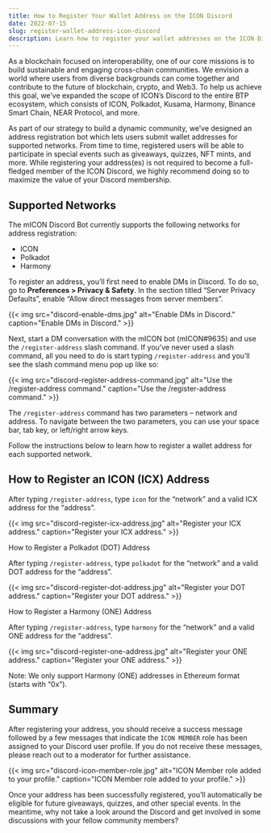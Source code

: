 ```yaml
---
title: How to Register Your Wallet Address on the ICON Discord
date: 2022-07-15
slug: register-wallet-address-icon-discord
description: Learn how to register your wallet addresses on the ICON Discord to participate in giveaways and other special events.
---
```


As a blockchain focused on interoperability, one of our core missions is to build sustainable and engaging cross-chain communities. We envision a world where users from diverse backgrounds can come together and contribute to the future of blockchain, crypto, and Web3. To help us achieve this goal, we’ve expanded the scope of ICON’s Discord to the entire BTP ecosystem, which consists of ICON, Polkadot, Kusama, Harmony, Binance Smart Chain, NEAR Protocol, and more.

As part of our strategy to build a dynamic community, we’ve designed an address registration bot which lets users submit wallet addresses for supported networks. From time to time, registered users will be able to participate in special events such as giveaways, quizzes, NFT mints, and more. While registering your address(es) is not required to become a full-fledged member of the ICON Discord, we highly recommend doing so to maximize the value of your Discord membership.

## Supported Networks

The mICON Discord Bot currently supports the following networks for address registration:

* ICON
* Polkadot
* Harmony

To register an address, you’ll first need to enable DMs in Discord. To do so, go to **Preferences > Privacy & Safety**. In the section titled “Server Privacy Defaults”, enable “Allow direct messages from server members”.

{{< img src="discord-enable-dms.jpg" alt="Enable DMs in Discord." caption="Enable DMs in Discord." >}}

Next, start a DM conversation with the mICON bot (mICON#9635) and use the `/register-address` slash command. If you’ve never used a slash command, all you need to do is start typing `/register-address` and you’ll see the slash command menu pop up like so:

{{< img src="discord-register-address-command.jpg" alt="Use the /register-address command." caption="Use the /register-address command." >}}

The `/register-address` command has two parameters – network and address. To navigate between the two parameters, you can use your space bar, tab key, or left/right arrow keys.

Follow the instructions below to learn how to register a wallet address for each supported network.

## How to Register an ICON (ICX) Address

After typing `/register-address`, type `icon` for the “network” and a valid ICX address for the “address”.

{{< img src="discord-register-icx-address.jpg" alt="Register your ICX address." caption="Register your ICX address." >}}

How to Register a Polkadot (DOT) Address

After typing `/register-address`, type `polkadot` for the “network” and a valid DOT address for the “address”.

{{< img src="discord-register-dot-address.jpg" alt="Register your DOT address." caption="Register your DOT address." >}}

How to Register a Harmony (ONE) Address

After typing `/register-address`, type `harmony` for the “network” and a valid ONE address for the “address”.

{{< img src="discord-register-one-address.jpg" alt="Register your ONE address." caption="Register your ONE address." >}}

Note: We only support Harmony (ONE) addresses in Ethereum format (starts with “0x”).

## Summary

After registering your address, you should receive a success message followed by a few messages that indicate the `ICON MEMBER` role has been assigned to your Discord user profile. If you do not receive these messages, please reach out to a moderator for further assistance.

{{< img src="discord-icon-member-role.jpg" alt="ICON Member role added to your profile." caption="ICON Member role added to your profile." >}}

Once your address has been successfully registered, you’ll automatically be eligible for future giveaways, quizzes, and other special events. In the meantime, why not take a look around the Discord and get involved in some discussions with your fellow community members?


